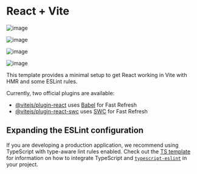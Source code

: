 # React + Vite
![image](https://github.com/user-attachments/assets/46eefb47-b466-4e14-a827-ba6a5d1037e7)

![image](https://github.com/user-attachments/assets/e6ba5ea7-d230-4178-9197-05162f4daafa)

![image](https://github.com/user-attachments/assets/cefc175e-73a4-476a-ae90-f8f3d444203e)

![image](https://github.com/user-attachments/assets/f27f3dd9-7270-46ef-a06a-a8d530d17663)



This template provides a minimal setup to get React working in Vite with HMR and some ESLint rules.

Currently, two official plugins are available:

- [@vitejs/plugin-react](https://github.com/vitejs/vite-plugin-react/blob/main/packages/plugin-react) uses [Babel](https://babeljs.io/) for Fast Refresh
- [@vitejs/plugin-react-swc](https://github.com/vitejs/vite-plugin-react/blob/main/packages/plugin-react-swc) uses [SWC](https://swc.rs/) for Fast Refresh

## Expanding the ESLint configuration

If you are developing a production application, we recommend using TypeScript with type-aware lint rules enabled. Check out the [TS template](https://github.com/vitejs/vite/tree/main/packages/create-vite/template-react-ts) for information on how to integrate TypeScript and [`typescript-eslint`](https://typescript-eslint.io) in your project.
